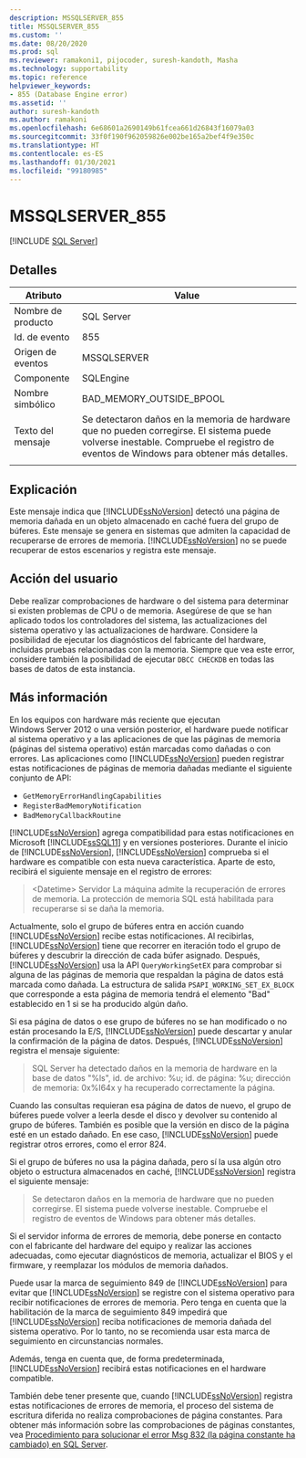 ```yaml
---
description: MSSQLSERVER_855
title: MSSQLSERVER_855
ms.custom: ''
ms.date: 08/20/2020
ms.prod: sql
ms.reviewer: ramakoni1, pijocoder, suresh-kandoth, Masha
ms.technology: supportability
ms.topic: reference
helpviewer_keywords:
- 855 (Database Engine error)
ms.assetid: ''
author: suresh-kandoth
ms.author: ramakoni
ms.openlocfilehash: 6e68601a2690149b61fcea661d26843f16079a03
ms.sourcegitcommit: 33f0f190f962059826e002be165a2bef4f9e350c
ms.translationtype: HT
ms.contentlocale: es-ES
ms.lasthandoff: 01/30/2021
ms.locfileid: "99180985"
---
```

# <a name="mssqlserver_855"></a>MSSQLSERVER_855
 [!INCLUDE [SQL Server](../../includes/applies-to-version/sqlserver.md)]

## <a name="details"></a>Detalles

|Atributo|Value|
|---|---|
|Nombre de producto|SQL Server|
|Id. de evento|855|
|Origen de eventos|MSSQLSERVER|
|Componente|SQLEngine|
|Nombre simbólico|BAD_MEMORY_OUTSIDE_BPOOL|
|Texto del mensaje|Se detectaron daños en la memoria de hardware que no pueden corregirse. El sistema puede volverse inestable. Compruebe el registro de eventos de Windows para obtener más detalles.|
||

## <a name="explanation"></a>Explicación

Este mensaje indica que [!INCLUDE[ssNoVersion](../../includes/ssnoversion-md.md)] detectó una página de memoria dañada en un objeto almacenado en caché fuera del grupo de búferes. Este mensaje se genera en sistemas que admiten la capacidad de recuperarse de errores de memoria. [!INCLUDE[ssNoVersion](../../includes/ssnoversion-md.md)] no se puede recuperar de estos escenarios y registra este mensaje.

## <a name="user-action"></a>Acción del usuario

Debe realizar comprobaciones de hardware o del sistema para determinar si existen problemas de CPU o de memoria. Asegúrese de que se han aplicado todos los controladores del sistema, las actualizaciones del sistema operativo y las actualizaciones de hardware. Considere la posibilidad de ejecutar los diagnósticos del fabricante del hardware, incluidas pruebas relacionadas con la memoria. Siempre que vea este error, considere también la posibilidad de ejecutar `DBCC CHECKDB` en todas las bases de datos de esta instancia.

## <a name="more-information"></a>Más información

En los equipos con hardware más reciente que ejecutan Windows Server 2012 o una versión posterior, el hardware puede notificar al sistema operativo y a las aplicaciones de que las páginas de memoria (páginas del sistema operativo) están marcadas como dañadas o con errores. Las aplicaciones como [!INCLUDE[ssNoVersion](../../includes/ssnoversion-md.md)] pueden registrar estas notificaciones de páginas de memoria dañadas mediante el siguiente conjunto de API:

- `GetMemoryErrorHandlingCapabilities`
- `RegisterBadMemoryNotification`
- `BadMemoryCallbackRoutine`

[!INCLUDE[ssNoVersion](../../includes/ssnoversion-md.md)] agrega compatibilidad para estas notificaciones en Microsoft [!INCLUDE[ssSQL11](../../includes/sssql11-md.md)] y en versiones posteriores. Durante el inicio de [!INCLUDE[ssNoVersion](../../includes/ssnoversion-md.md)], [!INCLUDE[ssNoVersion](../../includes/ssnoversion-md.md)] comprueba si el hardware es compatible con esta nueva característica. Aparte de esto, recibirá el siguiente mensaje en el registro de errores:

> \<Datetime> Servidor La máquina admite la recuperación de errores de memoria. La protección de memoria SQL está habilitada para recuperarse si se daña la memoria.

Actualmente, solo el grupo de búferes entra en acción cuando [!INCLUDE[ssNoVersion](../../includes/ssnoversion-md.md)] recibe estas notificaciones. Al recibirlas, [!INCLUDE[ssNoVersion](../../includes/ssnoversion-md.md)] tiene que recorrer en iteración todo el grupo de búferes y descubrir la dirección de cada búfer asignado. Después, [!INCLUDE[ssNoVersion](../../includes/ssnoversion-md.md)] usa la API `QueryWorkingSetEX` para comprobar si alguna de las páginas de memoria que respaldan la página de datos está marcada como dañada. La estructura de salida `PSAPI_WORKING_SET_EX_BLOCK` que corresponde a esta página de memoria tendrá el elemento "Bad" establecido en 1 si se ha producido algún daño.

Si esa página de datos o ese grupo de búferes no se han modificado o no están procesando la E/S, [!INCLUDE[ssNoVersion](../../includes/ssnoversion-md.md)] puede descartar y anular la confirmación de la página de datos. Después, [!INCLUDE[ssNoVersion](../../includes/ssnoversion-md.md)] registra el mensaje siguiente:

> SQL Server ha detectado daños en la memoria de hardware en la base de datos "%ls", id. de archivo: %u; id. de página: %u; dirección de memoria: 0x%I64x y ha recuperado correctamente la página.

Cuando las consultas requieran esa página de datos de nuevo, el grupo de búferes puede volver a leerla desde el disco y devolver su contenido al grupo de búferes. También es posible que la versión en disco de la página esté en un estado dañado. En ese caso, [!INCLUDE[ssNoVersion](../../includes/ssnoversion-md.md)] puede registrar otros errores, como el error 824.

Si el grupo de búferes no usa la página dañada, pero sí la usa algún otro objeto o estructura almacenados en caché, [!INCLUDE[ssNoVersion](../../includes/ssnoversion-md.md)] registra el siguiente mensaje:

> Se detectaron daños en la memoria de hardware que no pueden corregirse. El sistema puede volverse inestable. Compruebe el registro de eventos de Windows para obtener más detalles.

Si el servidor informa de errores de memoria, debe ponerse en contacto con el fabricante del hardware del equipo y realizar las acciones adecuadas, como ejecutar diagnósticos de memoria, actualizar el BIOS y el firmware, y reemplazar los módulos de memoria dañados.

Puede usar la marca de seguimiento 849 de [!INCLUDE[ssNoVersion](../../includes/ssnoversion-md.md)] para evitar que [!INCLUDE[ssNoVersion](../../includes/ssnoversion-md.md)] se registre con el sistema operativo para recibir notificaciones de errores de memoria. Pero tenga en cuenta que la habilitación de la marca de seguimiento 849 impedirá que [!INCLUDE[ssNoVersion](../../includes/ssnoversion-md.md)] reciba notificaciones de memoria dañada del sistema operativo. Por lo tanto, no se recomienda usar esta marca de seguimiento en circunstancias normales.

Además, tenga en cuenta que, de forma predeterminada, [!INCLUDE[ssNoVersion](../../includes/ssnoversion-md.md)] recibirá estas notificaciones en el hardware compatible.

También debe tener presente que, cuando [!INCLUDE[ssNoVersion](../../includes/ssnoversion-md.md)] registra estas notificaciones de errores de memoria, el proceso del sistema de escritura diferida no realiza comprobaciones de página constantes. Para obtener más información sobre las comprobaciones de páginas constantes, vea [Procedimiento para solucionar el error Msg 832 (la página constante ha cambiado) en SQL Server](https://support.microsoft.com/help/2015759).
